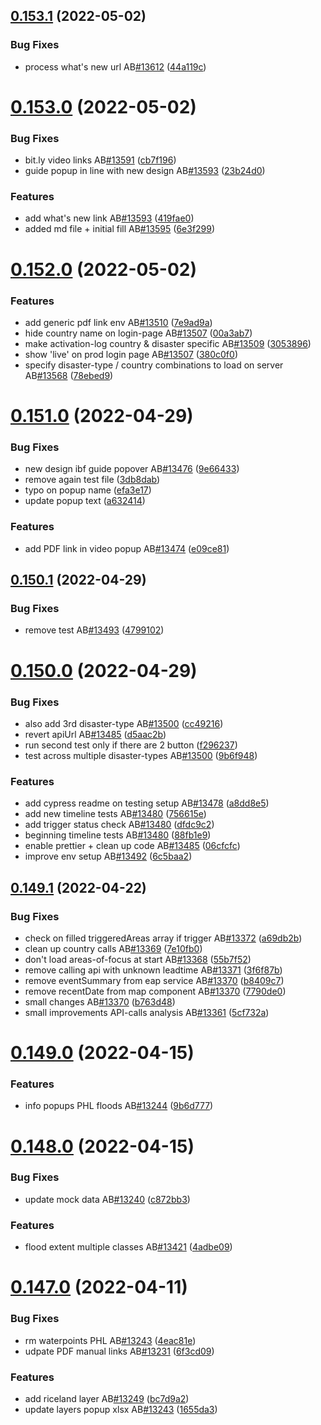 ## [0.153.1](https://github.com/rodekruis/IBF-system/compare/v0.153.0...v0.153.1) (2022-05-02)


### Bug Fixes

* process what's new url AB[#13612](https://github.com/rodekruis/IBF-system/issues/13612) ([44a119c](https://github.com/rodekruis/IBF-system/commit/44a119cf73e8e1bda42bc2295cbf6bc813dce783))



# [0.153.0](https://github.com/rodekruis/IBF-system/compare/v0.152.0...v0.153.0) (2022-05-02)


### Bug Fixes

* bit.ly video links AB[#13591](https://github.com/rodekruis/IBF-system/issues/13591) ([cb7f196](https://github.com/rodekruis/IBF-system/commit/cb7f1966cadb949b3abf52a138d1fd7ca3564a6e))
* guide popup in line with new design AB[#13593](https://github.com/rodekruis/IBF-system/issues/13593) ([23b24d0](https://github.com/rodekruis/IBF-system/commit/23b24d09ea16c136306e9f98ec2617b53f066d35))


### Features

* add what's new link AB[#13593](https://github.com/rodekruis/IBF-system/issues/13593) ([419fae0](https://github.com/rodekruis/IBF-system/commit/419fae0e3de95cb1ed02c75ee13cca9c7eaf942c))
* added md file + initial fill AB[#13595](https://github.com/rodekruis/IBF-system/issues/13595) ([6e3f299](https://github.com/rodekruis/IBF-system/commit/6e3f299e66552ed82f60c00ac2ba5ff656c1946f))



# [0.152.0](https://github.com/rodekruis/IBF-system/compare/v0.151.0...v0.152.0) (2022-05-02)


### Features

* add generic pdf link env AB[#13510](https://github.com/rodekruis/IBF-system/issues/13510) ([7e9ad9a](https://github.com/rodekruis/IBF-system/commit/7e9ad9a34124faa5df4b27113cf8fa8276c76f5e))
* hide country name on login-page AB[#13507](https://github.com/rodekruis/IBF-system/issues/13507) ([00a3ab7](https://github.com/rodekruis/IBF-system/commit/00a3ab7976cf0958043f42bafe946366f160a142))
* make activation-log country & disaster specific AB[#13509](https://github.com/rodekruis/IBF-system/issues/13509) ([3053896](https://github.com/rodekruis/IBF-system/commit/30538965138130f884e2e0ec77f644a7f48650ec))
* show 'live' on prod login page AB[#13507](https://github.com/rodekruis/IBF-system/issues/13507) ([380c0f0](https://github.com/rodekruis/IBF-system/commit/380c0f0a27f7864a147d0e811966e5e718c98057))
* specify disaster-type / country combinations to load on server AB[#13568](https://github.com/rodekruis/IBF-system/issues/13568) ([78ebed9](https://github.com/rodekruis/IBF-system/commit/78ebed9b0ddb97b1f6863e657d97c9a3e767538d))



# [0.151.0](https://github.com/rodekruis/IBF-system/compare/v0.150.1...v0.151.0) (2022-04-29)


### Bug Fixes

* new design ibf guide popover AB[#13476](https://github.com/rodekruis/IBF-system/issues/13476) ([9e66433](https://github.com/rodekruis/IBF-system/commit/9e66433afc53be88010cd1e87ec3151d980ee7ff))
* remove again test file ([3db8dab](https://github.com/rodekruis/IBF-system/commit/3db8dabd1ecbb2ddf1a1bf95f3029e6b8f227366))
* typo on popup name ([efa3e17](https://github.com/rodekruis/IBF-system/commit/efa3e170ace712c808f4ed958e5cc906de814ddc))
* update popup text ([a632414](https://github.com/rodekruis/IBF-system/commit/a632414aa787fea63ed833192f926f669a455f92))


### Features

* add PDF link in video popup AB[#13474](https://github.com/rodekruis/IBF-system/issues/13474) ([e09ce81](https://github.com/rodekruis/IBF-system/commit/e09ce81dc9997ca78035707cb1b2029f7d9f1231))



## [0.150.1](https://github.com/rodekruis/IBF-system/compare/v0.150.0...v0.150.1) (2022-04-29)


### Bug Fixes

* remove test AB[#13493](https://github.com/rodekruis/IBF-system/issues/13493) ([4799102](https://github.com/rodekruis/IBF-system/commit/4799102dff0e09268e300f3296584ddb7fbb48af))



# [0.150.0](https://github.com/rodekruis/IBF-system/compare/v0.149.1...v0.150.0) (2022-04-29)


### Bug Fixes

* also add 3rd disaster-type AB[#13500](https://github.com/rodekruis/IBF-system/issues/13500) ([cc49216](https://github.com/rodekruis/IBF-system/commit/cc492168e43d5ec0bf51514783b9ab01b57fd62a))
* revert apiUrl AB[#13485](https://github.com/rodekruis/IBF-system/issues/13485) ([d5aac2b](https://github.com/rodekruis/IBF-system/commit/d5aac2b5f8bd51346cde904376ddff78db5cfaf1))
* run second test only if there are 2 button ([f296237](https://github.com/rodekruis/IBF-system/commit/f296237346f38d05499e1c11c1d408202a612d7f))
* test across multiple disaster-types AB[#13500](https://github.com/rodekruis/IBF-system/issues/13500) ([9b6f948](https://github.com/rodekruis/IBF-system/commit/9b6f9482456f454cc470262dd749633d3445f2a7))


### Features

* add cypress readme on testing setup AB[#13478](https://github.com/rodekruis/IBF-system/issues/13478) ([a8dd8e5](https://github.com/rodekruis/IBF-system/commit/a8dd8e5dca36709b2f9536a5d775624ed8e756d6))
* add new timeline tests AB[#13480](https://github.com/rodekruis/IBF-system/issues/13480) ([756615e](https://github.com/rodekruis/IBF-system/commit/756615eb07f5b01ec370c791cba72b041685c15e))
* add trigger status check AB[#13480](https://github.com/rodekruis/IBF-system/issues/13480) ([dfdc9c2](https://github.com/rodekruis/IBF-system/commit/dfdc9c23d102899dd1ce2044fb1722a033314ab9))
* beginning timeline tests AB[#13480](https://github.com/rodekruis/IBF-system/issues/13480) ([88fb1e9](https://github.com/rodekruis/IBF-system/commit/88fb1e9189a993414bba5726509fa7a5c6ca5fbd))
* enable prettier + clean up code AB[#13485](https://github.com/rodekruis/IBF-system/issues/13485) ([06cfcfc](https://github.com/rodekruis/IBF-system/commit/06cfcfc9ee8cd7cdec6e7f3dc748114719c6c92e))
* improve env setup AB[#13492](https://github.com/rodekruis/IBF-system/issues/13492) ([6c5baa2](https://github.com/rodekruis/IBF-system/commit/6c5baa2f338caba76e13b546baab22714b8a78d3))



## [0.149.1](https://github.com/rodekruis/IBF-system/compare/v0.149.0...v0.149.1) (2022-04-22)


### Bug Fixes

* check on filled triggeredAreas array if trigger AB[#13372](https://github.com/rodekruis/IBF-system/issues/13372) ([a69db2b](https://github.com/rodekruis/IBF-system/commit/a69db2bc79875a71550ac5e4428ef1de17ae2775))
* clean up country calls AB[#13369](https://github.com/rodekruis/IBF-system/issues/13369) ([7e10fb0](https://github.com/rodekruis/IBF-system/commit/7e10fb0585f47165ab2b79f3a7f30c38e80d71bb))
* don't load areas-of-focus at start AB[#13368](https://github.com/rodekruis/IBF-system/issues/13368) ([55b7f52](https://github.com/rodekruis/IBF-system/commit/55b7f52716ca91d765818076c94722ec4cfdd8a7))
* remove calling api with unknown leadtime AB[#13371](https://github.com/rodekruis/IBF-system/issues/13371) ([3f6f87b](https://github.com/rodekruis/IBF-system/commit/3f6f87b8b7b1ca751be43c63c3fbe188d192c8df))
* remove eventSummary from eap service AB[#13370](https://github.com/rodekruis/IBF-system/issues/13370) ([b8409c7](https://github.com/rodekruis/IBF-system/commit/b8409c7024a13a711bbc46a29c858d5d1afbe696))
* remove recentDate from map component AB[#13370](https://github.com/rodekruis/IBF-system/issues/13370) ([7790de0](https://github.com/rodekruis/IBF-system/commit/7790de0253f2ffbb417dc620480c56c31a883f9b))
* small changes AB[#13370](https://github.com/rodekruis/IBF-system/issues/13370) ([b763d48](https://github.com/rodekruis/IBF-system/commit/b763d488494ee16dad29ebec0fe3cf5b5263bfff))
* small improvements API-calls analysis AB[#13361](https://github.com/rodekruis/IBF-system/issues/13361) ([5cf732a](https://github.com/rodekruis/IBF-system/commit/5cf732a8df5886f718c086af717e9769fa8be00f))



# [0.149.0](https://github.com/rodekruis/IBF-system/compare/v0.148.0...v0.149.0) (2022-04-15)


### Features

* info popups PHL floods AB[#13244](https://github.com/rodekruis/IBF-system/issues/13244) ([9b6d777](https://github.com/rodekruis/IBF-system/commit/9b6d777fefe7b5b928e94bd60600d08a04af2e3f))



# [0.148.0](https://github.com/rodekruis/IBF-system/compare/v0.147.0...v0.148.0) (2022-04-15)


### Bug Fixes

* update mock data AB[#13240](https://github.com/rodekruis/IBF-system/issues/13240) ([c872bb3](https://github.com/rodekruis/IBF-system/commit/c872bb31d8e34d0c2e74ecdabd5db8f629f0633b))


### Features

* flood extent multiple classes AB[#13421](https://github.com/rodekruis/IBF-system/issues/13421) ([4adbe09](https://github.com/rodekruis/IBF-system/commit/4adbe0967ecaaef6c4abca7cb3314c871544b20d))



# [0.147.0](https://github.com/rodekruis/IBF-system/compare/v0.146.0...v0.147.0) (2022-04-11)


### Bug Fixes

* rm waterpoints PHL AB[#13243](https://github.com/rodekruis/IBF-system/issues/13243) ([4eac81e](https://github.com/rodekruis/IBF-system/commit/4eac81e17e537f3b0af33e0ae468ad3e45f10796))
* udpate PDF manual links AB[#13231](https://github.com/rodekruis/IBF-system/issues/13231) ([6f3cd09](https://github.com/rodekruis/IBF-system/commit/6f3cd09261e83a59c103d89384098d7b780990a2))


### Features

* add riceland layer AB[#13249](https://github.com/rodekruis/IBF-system/issues/13249) ([bc7d9a2](https://github.com/rodekruis/IBF-system/commit/bc7d9a2a6f5d1903afb19d3beebd16e8876767f9))
* update layers popup xlsx AB[#13243](https://github.com/rodekruis/IBF-system/issues/13243) ([1655da3](https://github.com/rodekruis/IBF-system/commit/1655da3bae1980874224f966319da6c9ec9a1d71))




